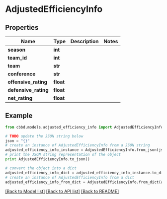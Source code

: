# AdjustedEfficiencyInfo


## Properties
Name | Type | Description | Notes
------------ | ------------- | ------------- | -------------
**season** | **int** |  | 
**team_id** | **int** |  | 
**team** | **str** |  | 
**conference** | **str** |  | 
**offensive_rating** | **float** |  | 
**defensive_rating** | **float** |  | 
**net_rating** | **float** |  | 

## Example

```python
from cbbd.models.adjusted_efficiency_info import AdjustedEfficiencyInfo

# TODO update the JSON string below
json = "{}"
# create an instance of AdjustedEfficiencyInfo from a JSON string
adjusted_efficiency_info_instance = AdjustedEfficiencyInfo.from_json(json)
# print the JSON string representation of the object
print AdjustedEfficiencyInfo.to_json()

# convert the object into a dict
adjusted_efficiency_info_dict = adjusted_efficiency_info_instance.to_dict()
# create an instance of AdjustedEfficiencyInfo from a dict
adjusted_efficiency_info_from_dict = AdjustedEfficiencyInfo.from_dict(adjusted_efficiency_info_dict)
```
[[Back to Model list]](../README.md#documentation-for-models) [[Back to API list]](../README.md#documentation-for-api-endpoints) [[Back to README]](../README.md)


